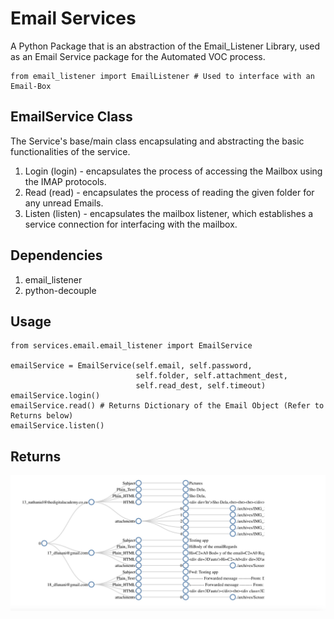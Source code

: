 # Email Services

A Python Package that is an abstraction of the Email_Listener Library,
used as an Email Service package for the Automated VOC process.

```EmailService
from email_listener import EmailListener # Used to interface with an Email-Box

```

## EmailService Class

The Service's base/main class encapsulating and abstracting the basic functionalities of the service.

1. Login (login) - encapsulates the process of accessing the Mailbox using the IMAP protocols.
2. Read (read) - encapsulates the process of reading the given folder for any unread Emails.
3. Listen (listen) - encapsulates the mailbox listener, which establishes a service connection for interfacing with the mailbox.

## Dependencies

1. email_listener
2. python-decouple

## Usage

```usage
from services.email.email_listener import EmailService

emailService = EmailService(self.email, self.password,
                            self.folder, self.attachment_dest,
                            self.read_dest, self.timeout)
emailService.login()
emailService.read() # Returns Dictionary of the Email Object (Refer to Returns below)
emailService.listen()
```

## Returns
![Emails Dictionary](https://github.com/dfunani/Automated_VOC/blob/84784eef8b199782eeff78631450ac0863a2a444/services/email/visualize-json-data-graph.jpeg)
